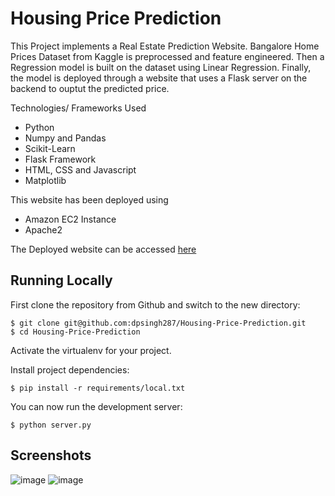 # Housing Price Prediction
This Project implements a Real Estate Prediction Website.
Bangalore Home Prices Dataset from Kaggle is preprocessed and feature engineered. Then a Regression model is built on the dataset using Linear Regression. Finally, the model is deployed through a website that uses a Flask server on the backend to ouptut the predicted price.

Technologies/ Frameworks Used
* Python
* Numpy and Pandas
* Scikit-Learn
* Flask Framework
* HTML, CSS and Javascript
* Matplotlib

This website has been deployed using

*   Amazon EC2 Instance
*   Apache2

The Deployed website can be accessed [here](ec2-13-233-118-214.ap-south-1.compute.amazonaws.com)

## Running Locally

First clone the repository from Github and switch to the new directory:

    $ git clone git@github.com:dpsingh287/Housing-Price-Prediction.git
    $ cd Housing-Price-Prediction
    
Activate the virtualenv for your project.
    
Install project dependencies:

    $ pip install -r requirements/local.txt
    
You can now run the development server:

    $ python server.py
## Screenshots
![image](https://user-images.githubusercontent.com/83512136/208238539-7c156c81-dfb6-4e56-abeb-ef9a4267736e.png)
![image](https://user-images.githubusercontent.com/83512136/208238615-2c51b992-e897-4a6c-b14c-29cb7bae334e.png)
